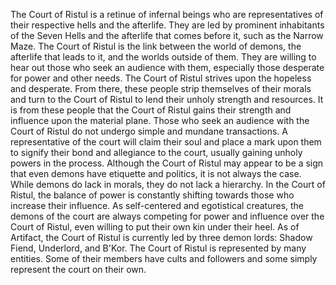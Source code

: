 The Court of Ristul is a retinue of infernal beings who are representatives of their respective hells and the afterlife. They are led by prominent inhabitants of the Seven Hells and the afterlife that comes before it, such as the Narrow Maze.
The Court of Ristul is the link between the world of demons, the afterlife that leads to it, and the worlds outside of them. They are willing to hear out those who seek an audience with them, especially those desperate for power and other needs. The Court of Ristul strives upon the hopeless and desperate. From there, these people strip themselves of their morals and turn to the Court of Ristul to lend their unholy strength and resources.
It is from these people that the Court of Ristul gains their strength and influence upon the material plane. Those who seek an audience with the Court of Ristul do not undergo simple and mundane transactions. A representative of the court will claim their soul and place a mark upon them to signify their bond and allegiance to the court, usually gaining unholy powers in the process.
Although the Court of Ristul may appear to be a sign that even demons have etiquette and politics, it is not always the case. While demons do lack in morals, they do not lack a hierarchy. In the Court of Ristul, the balance of power is constantly shifting towards those who increase their influence. As self-centered and egotistical creatures, the demons of the court are always competing for power and influence over the Court of Ristul, even willing to put their own kin under their heel.
As of Artifact, the Court of Ristul is currently led by three demon lords: Shadow Fiend, Underlord, and B'Kor.
The Court of Ristul is represented by many entities. Some of their members have cults and followers and some simply represent the court on their own.

